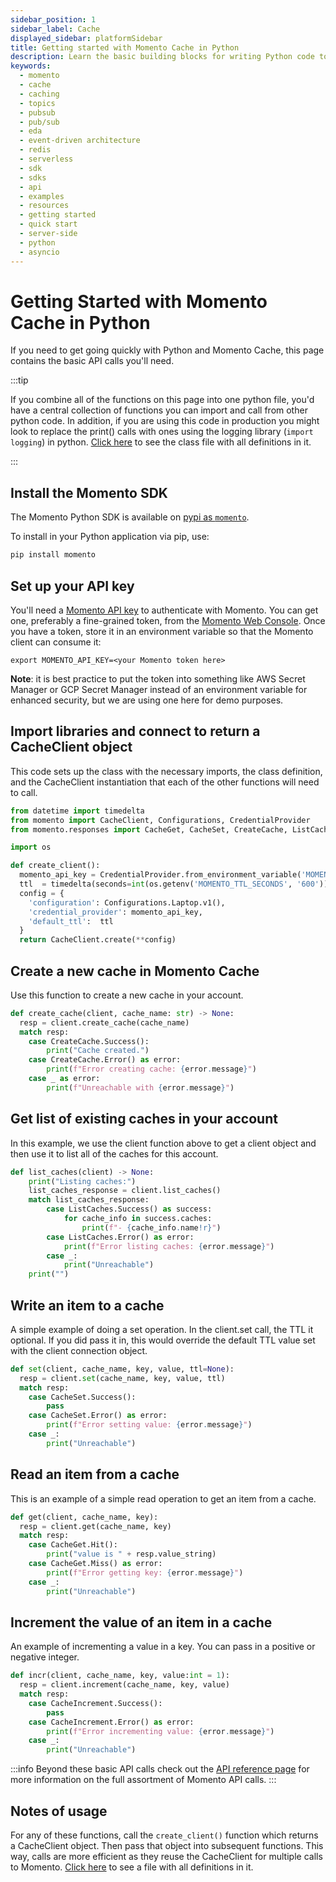 ```yaml
---
sidebar_position: 1
sidebar_label: Cache
displayed_sidebar: platformSidebar
title: Getting started with Momento Cache in Python
description: Learn the basic building blocks for writing Python code to interact with Momento Cache.
keywords:
  - momento
  - cache
  - caching
  - topics
  - pubsub
  - pub/sub
  - eda
  - event-driven architecture
  - redis
  - serverless
  - sdk
  - sdks
  - api
  - examples
  - resources
  - getting started
  - quick start
  - server-side
  - python
  - asyncio
---
```


# Getting Started with Momento Cache in Python

If you need to get going quickly with Python and Momento Cache, this page contains the basic API calls you'll need.

:::tip

If you combine all of the functions on this page into one python file, you'd have a central collection of functions you can import and call from other python code. In addition, if you are using this code in production you might look to replace the print() calls with ones using the logging library (`import logging`) in python. [Click here](@site/static/code/cheat-sheets/MomentoBasics.py) to see the class file with all definitions in it.

:::

## Install the Momento SDK

The Momento Python SDK is available on [pypi as `momento`](https://pypi.org/project/momento/).

To install in your Python application via pip, use:

```bash
pip install momento
```

## Set up your API key

You'll need a [Momento API key](/cache/develop/authentication/api-keys) to authenticate with Momento. You can get one, preferably a fine-grained token, from the [Momento Web Console](https://console.gomomento.com/caches).
Once you have a token, store it in an environment variable so that the Momento client can consume it:

```
export MOMENTO_API_KEY=<your Momento token here>
```

**Note**: it is best practice to put the token into something like AWS Secret Manager or GCP Secret Manager instead of an environment variable for enhanced security, but we are using one here for demo purposes.

## Import libraries and connect to return a CacheClient object

This code sets up the class with the necessary imports, the class definition, and the CacheClient instantiation that each of the other functions will need to call.

```python
from datetime import timedelta
from momento import CacheClient, Configurations, CredentialProvider
from momento.responses import CacheGet, CacheSet, CreateCache, ListCaches, CacheIncrement

import os

def create_client():
  momento_api_key = CredentialProvider.from_environment_variable('MOMENTO_API_KEY')
  ttl  = timedelta(seconds=int(os.getenv('MOMENTO_TTL_SECONDS', '600')))
  config = {
    'configuration': Configurations.Laptop.v1(),
    'credential_provider': momento_api_key,
    'default_ttl':  ttl
  }
  return CacheClient.create(**config)
```

## Create a new cache in Momento Cache
Use this function to create a new cache in your account.
```python
def create_cache(client, cache_name: str) -> None:
  resp = client.create_cache(cache_name)
  match resp:
    case CreateCache.Success():
        print("Cache created.")
    case CreateCache.Error() as error:
        print(f"Error creating cache: {error.message}")
    case _ as error:
        print(f"Unreachable with {error.message}")
```

## Get list of existing caches in your account
In this example, we use the client function above to get a client object and then use it to list all of the caches for this account.
```python
def list_caches(client) -> None:
    print("Listing caches:")
    list_caches_response = client.list_caches()
    match list_caches_response:
        case ListCaches.Success() as success:
            for cache_info in success.caches:
                print(f"- {cache_info.name!r}")
        case ListCaches.Error() as error:
            print(f"Error listing caches: {error.message}")
        case _:
            print("Unreachable")
    print("")
```
## Write an item to a cache
A simple example of doing a set operation. In the client.set call, the TTL it optional. If you did pass it in, this would override the default TTL value set with the client connection object.
```python
def set(client, cache_name, key, value, ttl=None):
  resp = client.set(cache_name, key, value, ttl)
  match resp:
    case CacheSet.Success():
        pass
    case CacheSet.Error() as error:
        print(f"Error setting value: {error.message}")
    case _:
        print("Unreachable")
```

## Read an item from a cache
This is an example of a simple read operation to get an item from a cache.
```python
def get(client, cache_name, key):
  resp = client.get(cache_name, key)
  match resp:
    case CacheGet.Hit():
        print("value is " + resp.value_string)
    case CacheGet.Miss() as error:
        print(f"Error getting key: {error.message}")
    case _:
        print("Unreachable")
```

## Increment the value of an item in a cache
An example of incrementing a value in a key. You can pass in a positive or negative integer.
```python
def incr(client, cache_name, key, value:int = 1):
  resp = client.increment(cache_name, key, value)
  match resp:
    case CacheIncrement.Success():
        pass
    case CacheIncrement.Error() as error:
        print(f"Error incrementing value: {error.message}")
    case _:
        print("Unreachable")
```

:::info
Beyond these basic API calls check out the [API reference page](/cache/develop/api-reference/index.mdx) for more information on the full assortment of Momento API calls.
:::

## Notes of usage
For any of these functions, call the `create_client()` function which returns a CacheClient object. Then pass that object into subsequent functions. This way, calls are more efficient as they reuse the CacheClient for multiple calls to Momento. [Click here](@site/static/code/cheat-sheets/MomentoBasics.py) to see a file with all definitions in it.
